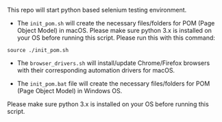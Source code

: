 This repo will start python based selenium testing environment.  

 - The `init_pom.sh` will create the necessary files/folders for POM (Page Object Model) in macOS.  Please make sure python 3.x is installed on your OS before running this script. Please run this with this command:
  ```
  source ./init_pom.sh
  ```
  
- The `browser_drivers.sh` will install/update Chrome/Firefox browsers with their corresponding automation drivers for macOS.

- The `init_pom.bat` file will create the necessary files/folders for POM (Page Object Model) in Windows OS.  
 
 Please make sure python 3.x is installed on your OS before running this script.



